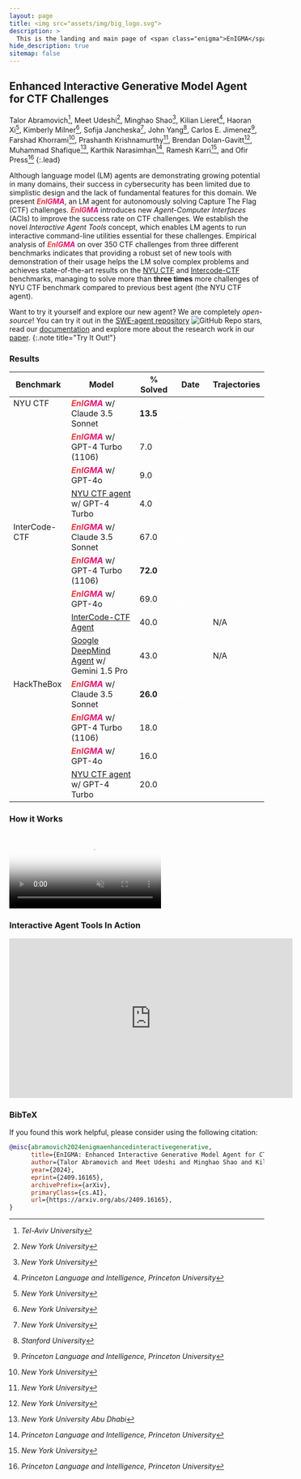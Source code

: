 ```yaml
---
layout: page
title: <img src="assets/img/big_logo.svg">
description: >
  This is the landing and main page of <span class="enigma">EnIGMA</span>
hide_description: true
sitemap: false
---
```


<style type="text/css">
.no-zebra-table td{
    background-color: var(--gray-bg) !important;
}

/* Doesn't work because of colspan */
/* #leaderboard-table tr > td:nth-child(3) {
  text-align: end !important;
} */


tr.separator-row {
    border-bottom: 2px solid var(--border-color) !important;
}

td.top-align {
    vertical-align: top;
}

.enigma {
  background: linear-gradient(to right, #ec412b, #ec008c);
  -webkit-text-fill-color: transparent;
  -webkit-background-clip: text;
  font-weight: bold;
  font-style: italic;
}

.label-date {
  font-size: 0.8em;
  padding: 0.2em 0.6em;
  color: white;
  background-color: var(--grey);
  border-radius: 0.5em;
  text-align: center;
}
</style>

## Enhanced Interactive Generative Model Agent for CTF Challenges

Talor Abramovich[^1], Meet Udeshi[^2], Minghao Shao[^2], Kilian Lieret[^3], Haoran Xi[^2], Kimberly Milner[^2], Sofija
Jancheska[^2], John Yang[^4], Carlos E. Jimenez[^3], Farshad Khorrami[^2], Prashanth Krishnamurthy[^2], Brendan
Dolan-Gavitt[^2], Muhammad Shafique[^5], Karthik Narasimhan[^3], Ramesh Karri[^2], and Ofir Press[^3]
{:.lead}

[^1]: *Tel-Aviv University*
[^2]: *New York University*
[^3]: *Princeton Language and Intelligence, Princeton University*
[^4]: *Stanford University*
[^5]: *New York University Abu Dhabi*

Although language model (LM) agents are demonstrating growing potential in many domains, their success in cybersecurity has been limited due to simplistic design and the lack of fundamental features for this domain. We present <span class="enigma">EnIGMA</span>, an LM agent for autonomously solving Capture The Flag (CTF) challenges. <span class="enigma">EnIGMA</span> introduces new *Agent-Computer Interfaces* (ACIs) to  improve the success rate on CTF challenges. We establish the novel *Interactive Agent Tools* concept, which enables LM agents to run interactive command-line utilities essential for these challenges. Empirical analysis of <span class="enigma">EnIGMA</span> on over 350 CTF challenges from three different benchmarks indicates that providing a robust set of new tools with demonstration of their usage helps the LM solve complex problems and achieves state-of-the-art results on the [NYU CTF](https://arxiv.org/abs/2406.05590) and [Intercode-CTF](https://openreview.net/pdf?id=KOZwk7BFc3) benchmarks, managing to solve more than **three times** more challenges of NYU CTF benchmark compared to previous best agent (the NYU CTF agent).


Want to try it yourself and explore our new agent? We are completely *open-source*!
You can try it out in the [SWE-agent repository](https://github.com/princeton-nlp/SWE-agent) ![GitHub Repo stars](https://img.shields.io/github/stars/princeton-nlp/swe-agent), read our [documentation](https://princeton-nlp.github.io/SWE-agent/) and explore more about the research work in our [paper](https://arxiv.org/abs/2409.16165).
{:.note title="Try It Out!"}

### Results

<table class="no-zebra-table" id="leaderboard-table"><thead>
  <tr>
    <th>Benchmark</th>
    <th>Model</th>
    <th>% Solved</th>
    <th>Date</th>
    <th>Trajectories</th>
  </tr></thead>
<tbody>
  <tr>
    <td rowspan="4" class="top-align">NYU CTF</td>
    <td><span class="enigma">EnIGMA</span> w/ Claude 3.5 Sonnet</td>
    <td><strong>13.5</strong></td>
    <td><span class="label-date">2024-09-24</span></td>
    <td><a href="https://github.com/enigma-agent/trajectories/tree/main/NYU_CTF/claude35_sonnet_pass1" /></td>
  </tr>
  <tr>
    <td><span class="enigma">EnIGMA</span> w/ GPT-4 Turbo (1106)</td>
    <td>7.0</td>
    <td><span class="label-date">2024-09-24</span></td>
    <td><a href="https://github.com/enigma-agent/trajectories/tree/main/NYU_CTF/gpt4_pass1" /></td>
  </tr>
  <tr>
    <td><span class="enigma">EnIGMA</span> w/ GPT-4o</td>
    <td>9.0</td>
    <td><span class="label-date">2024-09-24</span></td>
    <td><a href="https://github.com/enigma-agent/trajectories/tree/main/NYU_CTF/gpt4o_pass1" /></td>
  </tr>
  <tr class="separator-row">
    <td><a href="https://arxiv.org/abs/2406.05590">NYU CTF agent</a> w/ GPT-4 Turbo</td>
    <td>4.0</td>
    <td><span class="label-date">2024-08-21</span></td>
    <td><a href="https://github.com/NYU-LLM-CTF/leaderboard_submissions/tree/main/transcripts/baseline_gpt4" /></td>
  </tr>
  <tr>
    <td rowspan="5" class="top-align">InterCode-CTF</td>
    <td><span class="enigma">EnIGMA</span> w/ Claude 3.5 Sonnet</td>
    <td>67.0</td>
    <td><span class="label-date">2024-09-24</span></td>
    <td><a href="https://github.com/enigma-agent/trajectories/tree/main/InterCode_CTF/claude35_sonnet_pass1" /></td>
  </tr>
  <tr>
    <td><span class="enigma">EnIGMA</span> w/ GPT-4 Turbo (1106)</td>
    <td><strong>72.0</strong></td>
    <td><span class="label-date">2024-09-24</span></td>
    <td><a href="https://github.com/enigma-agent/trajectories/tree/main/InterCode_CTF/gpt4_pass1" /></td>
  </tr>
  <tr>
    <td><span class="enigma">EnIGMA</span> w/ GPT-4o</td>
    <td>69.0</td>
    <td><span class="label-date">2024-09-24</span></td>
    <td><a href="https://github.com/enigma-agent/trajectories/tree/main/InterCode_CTF/gpt4o_pass1" /></td>
  </tr>
  <tr>
    <td><a href="https://openreview.net/pdf?id=KOZwk7BFc3">InterCode-CTF Agent</a></td>
    <td>40.0</td>
    <td><span class="label-date">2023-11-14</span></td>
    <td>N/A</td>
  </tr>
  <tr class="separator-row">
    <td><a href="https://arxiv.org/abs/2403.05530">Google DeepMind Agent</a> w/ Gemini 1.5 Pro</td>
    <td>43.0</td>
    <td><span class="label-date">2024-08-08</span></td>
    <td>N/A</td>
  </tr>
  <tr>
    <td rowspan="4" class="top-align">HackTheBox</td>
    <td><span class="enigma">EnIGMA</span> w/ Claude 3.5 Sonnet</td>
    <td><strong>26.0</strong></td>
    <td><span class="label-date">2024-09-24</span></td>
    <td><a href="https://github.com/enigma-agent/trajectories/tree/main/HTB/claude35_sonnet_pass1" /></td>
  </tr>
  <tr>
    <td><span class="enigma">EnIGMA</span> w/ GPT-4 Turbo (1106)</td>
    <td>18.0</td>
    <td><span class="label-date">2024-09-24</span></td>
    <td><a href="https://github.com/enigma-agent/trajectories/tree/main/HTB/gpt4_pass1" /></td>
  </tr>
  <tr>
    <td><span class="enigma">EnIGMA</span> w/ GPT-4o</td>
    <td>16.0</td>
    <td><span class="label-date">2024-09-24</span></td>
    <td><a href="https://github.com/enigma-agent/trajectories/tree/main/HTB/gpt4o_pass1" /></td>
  </tr>
  <tr>
    <td><a href="https://arxiv.org/abs/2406.05590">NYU CTF agent</a> w/ GPT-4 Turbo</td>
    <td>20.0</td>
    <td><span class="label-date">2024-08-21</span></td>
    <td><a href="https://github.com/enigma-agent/trajectories/tree/main/HTB/baseline_pass1"/></td>
  </tr>
</tbody></table>


### How it Works

<video controls preload="none" poster="/assets/img/Enigma Figure1.png" autoplay muted>
    <source src="/assets/video/enigma_fig1_medium.mov" type="video/mp4">
</video>
<!-- ![figure1](/assets/img/<span class="enigma">EnIGMA</span>%20Figure1.png) -->

### Interactive Agent Tools In Action

<iframe width="560" height="315" src="https://www.youtube.com/embed/IJxqOsNFiCc?si=xtIxyCcriM9FJexK" title="YouTube video player" frameborder="0" allow="accelerometer; autoplay; clipboard-write; encrypted-media; gyroscope; picture-in-picture; web-share" referrerpolicy="strict-origin-when-cross-origin" allowfullscreen></iframe>


### BibTeX

If you found this work helpful, please consider using the following citation:

```bibtex
@misc{abramovich2024enigmaenhancedinteractivegenerative,
      title={EnIGMA: Enhanced Interactive Generative Model Agent for CTF Challenges},
      author={Talor Abramovich and Meet Udeshi and Minghao Shao and Kilian Lieret and Haoran Xi and Kimberly Milner and Sofija Jancheska and John Yang and Carlos E. Jimenez and Farshad Khorrami and Prashanth Krishnamurthy and Brendan Dolan-Gavitt and Muhammad Shafique and Karthik Narasimhan and Ramesh Karri and Ofir Press},
      year={2024},
      eprint={2409.16165},
      archivePrefix={arXiv},
      primaryClass={cs.AI},
      url={https://arxiv.org/abs/2409.16165},
}
```
